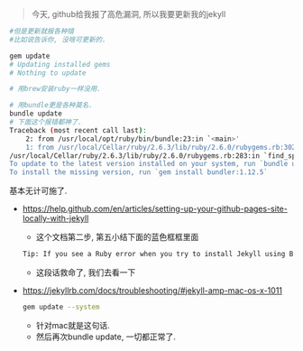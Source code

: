 > 
>
> 今天, github给我报了高危漏洞, 所以我要更新我的jekyll

```sh
#但是更新就报各种错
#比如说告诉你, 没啥可更新的.

gem update                                                           
# Updating installed gems
# Nothing to update

# 用brew安装ruby一样没用.

# 用bundle更是各种莫名.
bundle update 
# 下面这个报错都神了. 
Traceback (most recent call last):
	2: from /usr/local/opt/ruby/bin/bundle:23:in `<main>'
	1: from /usr/local/Cellar/ruby/2.6.3/lib/ruby/2.6.0/rubygems.rb:302:in `activate_bin_path'
/usr/local/Cellar/ruby/2.6.3/lib/ruby/2.6.0/rubygems.rb:283:in `find_spec_for_exe': Could not find 'bundler' (1.12.5) required by your /Users/bergman/Gemfile.lock. (Gem::GemNotFoundException)
To update to the latest version installed on your system, run `bundle update --bundler`.
To install the missing version, run `gem install bundler:1.12.5`
```

基本无计可施了. 

- https://help.github.com/en/articles/setting-up-your-github-pages-site-locally-with-jekyll

  -  这个文档第二步, 第五小结下面的蓝色框框里面

    ```sh
    Tip: If you see a Ruby error when you try to install Jekyll using Bundler, you may need to use a package manager, such as RVM or Homebrew, to manage your Ruby installation. For more information, see Jekyll's troubleshooting page.
    ```

  - 这段话救命了, 我们去看一下

- https://jekyllrb.com/docs/troubleshooting/#jekyll-amp-mac-os-x-1011

  ```sh
  gem update --system
  ```

  - 针对mac就是这句话.
  - 然后再次bundle update, 一切都正常了. 

